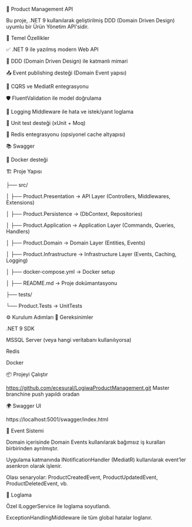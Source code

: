 🧠 Product Management API

Bu proje, .NET 9 kullanılarak geliştirilmiş DDD (Domain Driven Design) uyumlu bir Ürün Yönetim API'sidir.

🚀 Temel Özellikler

✅ .NET 9 ile yazılmış modern Web API

🧱 DDD (Domain Driven Design) ile katmanlı mimari

📤 Event publishing desteği (Domain Event yapısı)

🧩 CQRS ve MediatR entegrasyonu

🛡️ FluentValidation ile model doğrulama

🧾 Logging Middleware ile hata ve istek/yanıt loglama

🧪 Unit test desteği (xUnit + Moq)

🧰 Redis entegrasyonu (opsiyonel cache altyapısı)

📚 Swagger 

🐳 Docker desteği

🏗️ Proje Yapısı

├── src/

│   ├── Product.Presentation      → API Layer (Controllers, Middlewares, Extensions)

│   ├── Product.Persistence       → (DbContext, Repositories)

│   ├── Product.Application       → Application Layer (Commands, Queries, Handlers)

│   ├── Product.Domain            → Domain Layer (Entities, Events)

│   ├── Product.Infrastructure    → Infrastructure Layer (Events, Caching, Logging)

│   ├── docker-compose.yml           → Docker setup 

│   ├── README.md                    → Proje dokümantasyonu

├── tests/
  
└── Product.Tests             → UnitTests


⚙️ Kurulum Adımları
🔧 Gereksinimler

.NET 9 SDK

MSSQL Server (veya hangi veritabanı kullanılıyorsa)

Redis

Docker 

📦 Projeyi Çalıştır

https://github.com/ecesural/LogiwaProductManagement.git
Master branchine push yapıldı oradan 

🌍 Swagger UI

https://localhost:5001/swagger/index.html

🧠 Event Sistemi

Domain içerisinde Domain Events kullanılarak bağımsız iş kuralları birbirinden ayrılmıştır.

Uygulama katmanında INotificationHandler<T> (MediatR) kullanılarak event’ler asenkron olarak işlenir.

Olası senaryolar: ProductCreatedEvent, ProductUpdatedEvent, ProductDeletedEvent, vb.

📓 Loglama

Özel ILoggerService<T> ile loglama soyutlandı.

ExceptionHandlingMiddleware ile tüm global hatalar loglanır.

